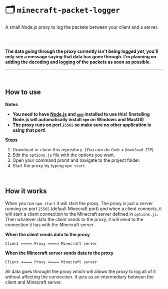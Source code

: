 # 🗂️ `minecraft-packet-logger`
 A small Node.js proxy to log the packets between your client and a server.
 
 <br>
 
 ---
 **The data going through the proxy currently isn't being logged *yet*, you'll only see a message saying that data has gone through. I'm planning on adding the decoding and logging of the packets as soon as possible.**
 
 ---

<br>

## How to use
**Notes**
- **You need to have [Node.js](https://nodejs.org/ "Node.js") and [`npm`](https://www.npmjs.com/get-npm "`npm`") installed to use this! (Installing Node.js will automatically install `npm` on Windows and MacOS)**
- **The proxy runs on port `25565` so make sure no other application is using that port!**

**Steps**
1. Download or clone this repository. *(You can do `Code` > `Download ZIP`)*
2. Edit the `options.js` file with the options you want.
3. Open your command promt and navigate to the project folder.
4. Start the proxy by typing `npm start`.

<br>

## How it works
When you run `npm start` it will start the proxy. The proxy is just a server running on port `25565` (default Minecraft port) and when a client connects, it will start a client connection to the Minecraft server defined in `options.js`. Then whatever data the client sends to the proxy, it will send to the connection it has with the Minecraft server.

**When the client sends data to the proxy**
```
Client ====> Proxy ====> Minecraft server
```

**When the Minecraft server sends data to the proxy**
```
Client <==== Proxy <==== Minecraft server
```

All data goes throught the proxy which will allows the proxy to log all of it without affecting the connection. It acts as an intermediary between the client and Minecraft server.
